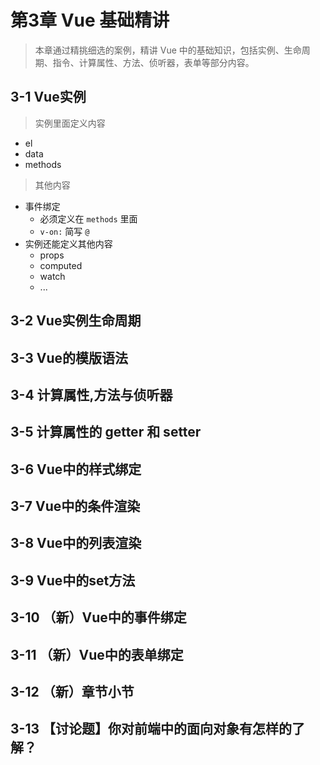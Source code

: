 # 第3章 Vue 基础精讲 

> 本章通过精挑细选的案例，精讲 Vue 中的基础知识，包括实例、生命周期、指令、计算属性、方法、侦听器，表单等部分内容。


## 3-1 Vue实例

> 实例里面定义内容

* el
* data
* methods

> 其他内容

* 事件绑定
    - 必须定义在 `methods` 里面
    - `v-on:` 简写 `@`
* 实例还能定义其他内容
    - props
    - computed
    - watch
    - ...


## 3-2 Vue实例生命周期


## 3-3 Vue的模版语法


## 3-4 计算属性,方法与侦听器


## 3-5 计算属性的 getter 和 setter


## 3-6 Vue中的样式绑定


## 3-7 Vue中的条件渲染


## 3-8 Vue中的列表渲染


## 3-9 Vue中的set方法


## 3-10 （新）Vue中的事件绑定


## 3-11 （新）Vue中的表单绑定


## 3-12 （新）章节小节


## 3-13 【讨论题】你对前端中的面向对象有怎样的了解？